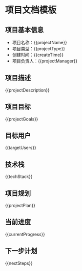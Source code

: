# 项目文档模板

## 项目基本信息
- 项目名称：{{projectName}}
- 项目类型：{{projectType}}
- 创建时间：{{createTime}}
- 项目负责人：{{projectManager}}

## 项目描述
{{projectDescription}}

## 项目目标
{{projectGoals}}

## 目标用户
{{targetUsers}}

## 技术栈
{{techStack}}

## 项目规划
{{projectPlan}}

## 当前进度
{{currentProgress}}

## 下一步计划
{{nextSteps}}